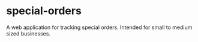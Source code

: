 # special-orders

A web application for tracking special orders. Intended for small to medium sized businesses.
